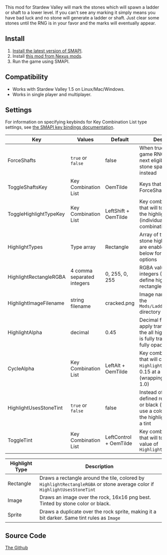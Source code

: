 This mod for Stardew Valley will mark the stones which will spawn a ladder or shaft to a lower level. If you can't see any marking it simply means you have bad luck and no stone will generate a ladder or shaft. Just clear some stones until the RNG is in your favor and the marks will eventually appear.

## Install
1. [Install the latest version of SMAPI](https://smapi.io/).
2. Install [this mod from Nexus mods](https://www.nexusmods.com/stardewvalley/mods/3094).
3. Run the game using SMAPI.

## Compatibility
* Works with Stardew Valley 1.5 on Linux/Mac/Windows.
* Works in single player and multiplayer.

## Settings

For information on specifying keybinds for Key Combination List type settings, see [the SMAPI key bindings documentation](https://stardewcommunitywiki.com/Modding:Player_Guide/Key_Bindings#Multi-key_bindings).

| Key | Values | Default | Description |
| --- | --- | --- | --- |
| ForceShafts | `true` or `false` | false | When true, will modify game RNG to make the next eligible ladder stone spawn a shaft instead |
| ToggleShaftsKey | Key Combination List | OemTilde | Keys that will toggle ForceShafts |
| ToggleHighlightTypeKey | Key Combination List | LeftShift + OemTilde | Key combination list that will toggle between the highlight types (individually, combinations, or none) |
| HighlightTypes | Type array | Rectangle | Array of types of ladder stone highlighting that are enabled; See table below for details on the options |
| HighlightRectangleRGBA | 4 comma separated integers | 0, 255, 0, 255 | RGBA values in integers (0-255) to define highlight rectangle color |
| HighlightImageFilename | string filename | cracked.png | Image name relative to the `Mods/LadderLocator/` directory |
| HighlightAlpha | decimal | 0.45 | Decimal from 0 to 1 to apply transparency to the all highlight types, 0 is fully transparent, 1 is fully opaque |
| CycleAlpha | Key Combination List | LeftAlt + OemTilde | Key combination lsit that will cycle through `HighlightAlpha` values, 0.15 at a time (wrapping when over 1.0) |
| HighlightUsesStoneTint | `true` or `false` | false | Instead of using the defined rectangle color or black (for images), use a color similar to the highlighted stone as a tint |
| ToggleTint | Key Combination List | LeftControl + OemTilde | Key combination list that will toggle the value of `HighlightUSesStoneTint` |

| Highlight Type | Description |
| --- | --- |
| Rectangle | Draws a rectangle around the tile, colored by `HighlightRectangleRGBA` or stone average color if `HighlightUsesStoneTint` |
| Image | Draws an image over the rock, 16x16 png best. Tinted by stone color or black. |
| Sprite | Draws a duplicate over the rock sprite, making it a bit darker. Same tint rules as `Image` |

## Source Code
[The Github](https://github.com/yuri-moens/LadderLocator)